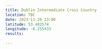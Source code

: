 ```yaml
---
title: Dublin Intermediate Cross Country
location: TBC
date: 2023-11-26 13:00
latitude: 53.402574 
longitude: -6.255433
results:
  
---
```

